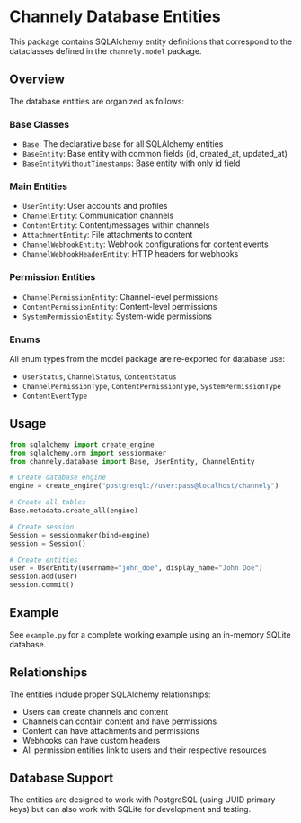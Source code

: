 # Channely Database Entities

This package contains SQLAlchemy entity definitions that correspond to the dataclasses defined in the `channely.model` package.

## Overview

The database entities are organized as follows:

### Base Classes
- `Base`: The declarative base for all SQLAlchemy entities
- `BaseEntity`: Base entity with common fields (id, created_at, updated_at)
- `BaseEntityWithoutTimestamps`: Base entity with only id field

### Main Entities
- `UserEntity`: User accounts and profiles
- `ChannelEntity`: Communication channels
- `ContentEntity`: Content/messages within channels
- `AttachmentEntity`: File attachments to content
- `ChannelWebhookEntity`: Webhook configurations for content events
- `ChannelWebhookHeaderEntity`: HTTP headers for webhooks

### Permission Entities
- `ChannelPermissionEntity`: Channel-level permissions
- `ContentPermissionEntity`: Content-level permissions  
- `SystemPermissionEntity`: System-wide permissions

### Enums
All enum types from the model package are re-exported for database use:
- `UserStatus`, `ChannelStatus`, `ContentStatus`
- `ChannelPermissionType`, `ContentPermissionType`, `SystemPermissionType`
- `ContentEventType`

## Usage

```python
from sqlalchemy import create_engine
from sqlalchemy.orm import sessionmaker
from channely.database import Base, UserEntity, ChannelEntity

# Create database engine
engine = create_engine("postgresql://user:pass@localhost/channely")

# Create all tables
Base.metadata.create_all(engine)

# Create session
Session = sessionmaker(bind=engine)
session = Session()

# Create entities
user = UserEntity(username="john_doe", display_name="John Doe")
session.add(user)
session.commit()
```

## Example

See `example.py` for a complete working example using an in-memory SQLite database.

## Relationships

The entities include proper SQLAlchemy relationships:
- Users can create channels and content
- Channels can contain content and have permissions
- Content can have attachments and permissions
- Webhooks can have custom headers
- All permission entities link to users and their respective resources

## Database Support

The entities are designed to work with PostgreSQL (using UUID primary keys) but can also work with SQLite for development and testing.